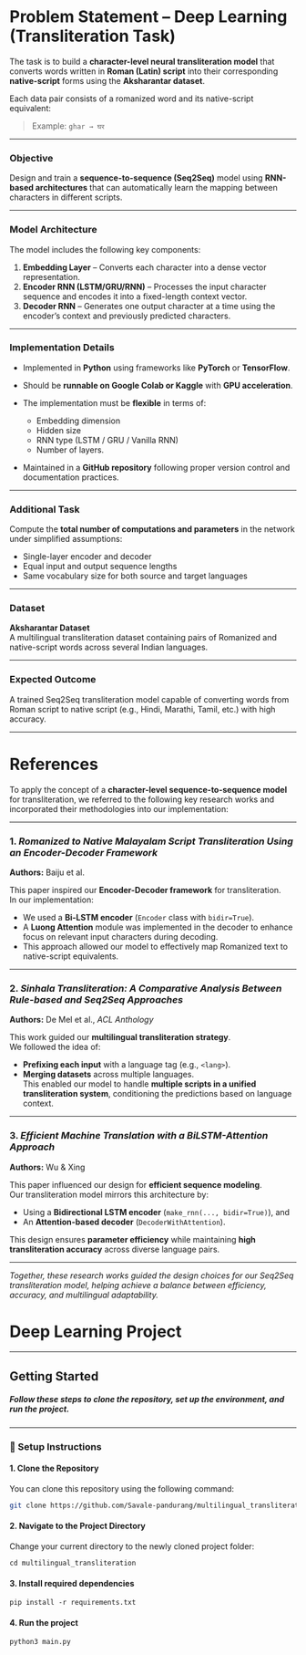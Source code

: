 # Problem Statement – Deep Learning (Transliteration Task)

The task is to build a **character-level neural transliteration model** that converts words written in **Roman (Latin) script** into their corresponding **native-script** forms using the **Aksharantar dataset**.  

Each data pair consists of a romanized word and its native-script equivalent:  
> Example: `ghar → घर`

---

###  Objective
Design and train a **sequence-to-sequence (Seq2Seq)** model using **RNN-based architectures** that can automatically learn the mapping between characters in different scripts.

---

###  Model Architecture

The model includes the following key components:

1. **Embedding Layer** – Converts each character into a dense vector representation.  
2. **Encoder RNN (LSTM/GRU/RNN)** – Processes the input character sequence and encodes it into a fixed-length context vector.  
3. **Decoder RNN** – Generates one output character at a time using the encoder’s context and previously predicted characters.

---

###  Implementation Details

- Implemented in **Python** using frameworks like **PyTorch** or **TensorFlow**.  
- Should be **runnable on Google Colab or Kaggle** with **GPU acceleration**.  
- The implementation must be **flexible** in terms of:
  - Embedding dimension  
  - Hidden size  
  - RNN type (LSTM / GRU / Vanilla RNN)  
  - Number of layers.

- Maintained in a **GitHub repository** following proper version control and documentation practices.

---

###  Additional Task

Compute the **total number of computations and parameters** in the network under simplified assumptions:
- Single-layer encoder and decoder  
- Equal input and output sequence lengths  
- Same vocabulary size for both source and target languages  

---

###  Dataset
**Aksharantar Dataset**  
A multilingual transliteration dataset containing pairs of Romanized and native-script words across several Indian languages.

---

###  Expected Outcome
A trained Seq2Seq transliteration model capable of converting words from Roman script to native script (e.g., Hindi, Marathi, Tamil, etc.) with high accuracy.


---

#  References

To apply the concept of a **character-level sequence-to-sequence model** for transliteration, we referred to the following key research works and incorporated their methodologies into our implementation:

---

###  1. *Romanized to Native Malayalam Script Transliteration Using an Encoder-Decoder Framework*  
**Authors:** Baiju et al.  

This paper inspired our **Encoder-Decoder framework** for transliteration.  
In our implementation:  
- We used a **Bi-LSTM encoder** (`Encoder` class with `bidir=True`).  
- A **Luong Attention** module was implemented in the decoder to enhance focus on relevant input characters during decoding.  
- This approach allowed our model to effectively map Romanized text to native-script equivalents.

---

###  2. *Sinhala Transliteration: A Comparative Analysis Between Rule-based and Seq2Seq Approaches*  
**Authors:** De Mel et al., *ACL Anthology*  

This work guided our **multilingual transliteration strategy**.  
We followed the idea of:
- **Prefixing each input** with a language tag (e.g., `<lang>`).  
- **Merging datasets** across multiple languages.  
This enabled our model to handle **multiple scripts in a unified transliteration system**, conditioning the predictions based on language context.

---

###  3. *Efficient Machine Translation with a BiLSTM-Attention Approach*  
**Authors:** Wu & Xing  

This paper influenced our design for **efficient sequence modeling**.  
Our transliteration model mirrors this architecture by:
- Using a **Bidirectional LSTM encoder** (`make_rnn(..., bidir=True)`), and  
- An **Attention-based decoder** (`DecoderWithAttention`).  

This design ensures **parameter efficiency** while maintaining **high transliteration accuracy** across diverse language pairs.

---

*Together, these research works guided the design choices for our Seq2Seq transliteration model, helping achieve a balance between efficiency, accuracy, and multilingual adaptability.*

# Deep Learning Project

---

##  Getting Started

##### Follow these steps to clone the repository, set up the environment, and run the project.

---

### 🚀 Setup Instructions

#### 1. Clone the Repository
You can clone this repository using the following command:

```bash
git clone https://github.com/Savale-pandurang/multilingual_transliteration.git
```
#### 2. Navigate to the Project Directory

Change your current directory to the newly cloned project folder:
```
cd multilingual_transliteration
```
#### 3. Install required dependencies
```
pip install -r requirements.txt
```
#### 4. Run the project
```
python3 main.py
```
